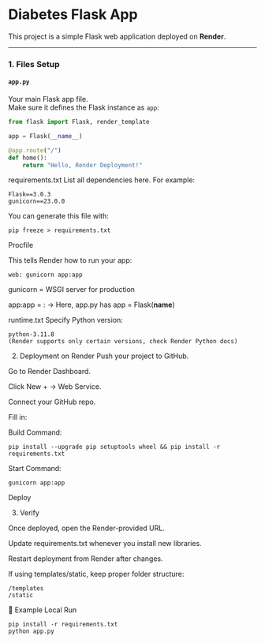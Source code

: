 # Diabetes Flask App 

This project is a simple Flask web application deployed on **Render**.  


---

### 1. Files Setup

#### `app.py`
Your main Flask app file.  
Make sure it defines the Flask instance as `app`:

```python
from flask import Flask, render_template

app = Flask(__name__)

@app.route("/")
def home():
    return "Hello, Render Deployment!"
````

requirements.txt
List all dependencies here. For example:
````
Flask==3.0.3
gunicorn==23.0.0
````

You can generate this file with:
````
pip freeze > requirements.txt
````

Procfile

This tells Render how to run your app:
````
web: gunicorn app:app
````


gunicorn = WSGI server for production

app:app = <filename>:<Flask instance> → Here, app.py has app = Flask(__name__)

runtime.txt
Specify Python version:

````
python-3.11.8
(Render supports only certain versions, check Render Python docs)
````


2. Deployment on Render
Push your project to GitHub.

Go to Render Dashboard.

Click New + → Web Service.

Connect your GitHub repo.

Fill in:

Build Command:
````
pip install --upgrade pip setuptools wheel && pip install -r requirements.txt
````

Start Command:
````
gunicorn app:app
````


Deploy 


3. Verify
   
Once deployed, open the Render-provided URL.

Update requirements.txt whenever you install new libraries.

Restart deployment from Render after changes.

If using templates/static, keep proper folder structure:

````
/templates
/static
````

📌 Example Local Run
````
pip install -r requirements.txt
python app.py
````

